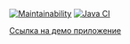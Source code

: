 [![Maintainability](https://api.codeclimate.com/v1/badges/a3a127b5be34c530eea7/maintainability)](https://codeclimate.com/github/Malcom1986/java-project-lvl5/maintainability)
[![Java CI](https://github.com/Malcom1986/java-project-lvl5/actions/workflows/main.yaml/badge.svg)](https://github.com/Malcom1986/java-project-lvl5/actions/workflows/main.yaml)

[Ссылка на демо приложение](https://java-task-manager.onrender.com)